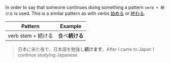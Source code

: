 In order to say that someone continues doing something a pattern `verb + 続ける` is used. This is a similar pattern as with verbs [始める](65) or [終わる](96).

|Pattern|Example|
|-|-|
|verb stem + 続ける|食べ**続ける**|

>日本に来た後で、日本語を勉強し**続けます**。After I came to Japan I continue studying Japanese.